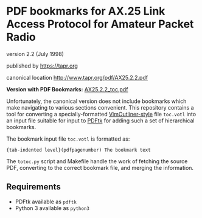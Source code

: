# PDF bookmarks for AX.25 Link Access Protocol for Amateur Packet Radio

version 2.2 (July 1998)

published by https://tapr.org

canonical location http://www.tapr.org/pdf/AX25.2.2.pdf

**Version with PDF Bookmarks:** [AX25.2.2_toc.pdf](https://github.com/etihwnad/pdftoc-TAPR-AX25/releases/download/2.2-toc1/AX25.2.2_toc.pdf)

Unfortunately, the canonical version does not include bookmarks which make navigating to
various sections convenient.
This repository contains a tool for converting a specially-formatted
[VimOutliner-style](https://github.com/vimoutliner/vimoutliner) file `toc.votl`
into an input file suitable for input to [PDFtk](https://www.pdflabs.com/tools/pdftk-the-pdf-toolkit/) for adding such a set of hierarchical bookmarks.

The bookmark input file `toc.votl` is formatted as:

    {tab-indented level}(pdfpagenumber) The bookmark text

The `totoc.py` script and Makefile handle the work of fetching the source PDF,
converting to the correct bookmark file, and merging the information.

## Requirements

* PDFtk available as `pdftk`
* Python 3 available as `python3`
